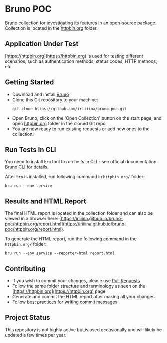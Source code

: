 # Bruno POC
[Bruno](https://www.usebruno.com/) collection for investigating its features in an open-source package. Collection is located in the [httpbin.org](/httpbin.org/) folder.
  
## Application Under Test
[https://httpbin.org](https://httpbin.org) is used for testing different scenarios, such as authentication methods, status codes, HTTP methods, etc.

## Getting Started
* Download and install [Bruno](https://www.usebruno.com/)
* Clone this Git repository to your machine:
  ```shell
  git clone https://github.com/iriiiina/bruno-poc.git
  ```
* Open Bruno, click on the 'Open Collection' button on the start page, and open [httpbin.org](/httpbin.org/) folder in the cloned Git repo
* You are now ready to run existing requests or add new ones to the collection!

## Run Tests In CLI
You need to install `bru` tool to run tests in CLI - see official documentation [Bruno CLI](https://docs.usebruno.com/bru-cli/overview) for details.

After `bro` is installed, run following command in `httpbin.org/` folder:
```shell
bru run --env service
```

## Results and HTML Report
The final HTML report is located in the collection folder and can also be viewed in a browser here: [https://iriiiina.github.io/bruno-poc/httpbin.org/report.html](https://iriiiina.github.io/bruno-poc/httpbin.org/report.html).

To generate the HTML report, run the following command in the `httpbin.org/` folder:
```shell
bru run --env service --reporter-html report.html
```

## Contributing
* If you wish to commit your changes, please use [Pull Requests](https://docs.github.com/en/pull-requests/collaborating-with-pull-requests/proposing-changes-to-your-work-with-pull-requests/creating-a-pull-request)
* Follow the same folder structure and terminology as seen on the [https://httpbin.org](https://httpbin.org) page
* Generate and commit the HTML report after making all your changes
* Follow best practices for [writing commit messages](https://gist.github.com/robertpainsi/b632364184e70900af4ab688decf6f53)

## Project Status
This repository is not highly active but is used occasionally and will likely be updated a few times per year.
